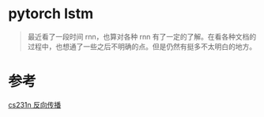 # pytorch lstm 
> 最近看了一段时间 rnn，也算对各种 rnn 有了一定的了解。在看各种文档的过程中，也想通了一些之后不明确的点。但是仍然有挺多不太明白的地方。



# 参考
[cs231n 反向传播](http://cs231n.github.io/optimization-2/)
